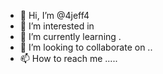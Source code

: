 - 👋 Hi, I’m @4jeff4
- 👀 I’m interested in 
- 🌱 I’m currently learning .
- 💞️ I’m looking to collaborate on ..
- 📫 How to reach me .....

<!---
4jeff4/4jeff4 is a ✨ special ✨ repository because its `README.md` (this file) appears on your GitHub profile.
You can click the Preview link to take a look at your changes.
--->
